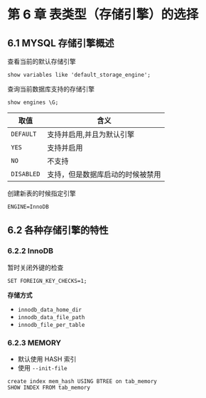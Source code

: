 # 第 6 章 表类型（存储引擎）的选择

## 6.1 MYSQL  存储引擎概述

查看当前的默认存储引擎

```
show variables like 'default_storage_engine';
```

查询当前数据库支持的存储引擎

```
show engines \G;
```

取值|含义
---|---
`DEFAULT` | 支持并启用,并且为默认引擎
`YES` | 支持并启用
`NO` | 不支持
`DISABLED` | 支持，但是数据库启动的时候被禁用

创建新表的时候指定引擎

```
ENGINE=InnoDB
```

## 6.2 各种存储引擎的特性

### 6.2.2 InnoDB

暂时关闭外键的检查

```
SET FOREIGN_KEY_CHECKS=1;
```

**存储方式**

* `innodb_data_home_dir`
* `innodb_data_file_path`
* `innodb_file_per_table`

### 6.2.3 MEMORY

* 默认使用 HASH 索引
* 使用 `--init-file`

```
create index mem_hash USING BTREE on tab_memory
SHOW INDEX FROM tab_memory
```